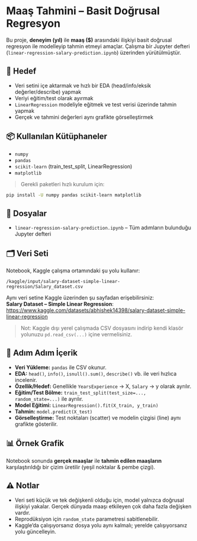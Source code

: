 # Maaş Tahmini – Basit Doğrusal Regresyon

Bu proje, **deneyim (yıl)** ile **maaş ($)** arasındaki ilişkiyi basit doğrusal regresyon ile modelleyip tahmin etmeyi amaçlar. Çalışma bir Jupyter defteri (`linear-regression-salary-prediction.ipynb`) üzerinden yürütülmüştür.

## 🎯 Hedef
- Veri setini içe aktarmak ve hızlı bir EDA (head/info/eksik değerler/describe) yapmak  
- Veriyi eğitim/test olarak ayırmak  
- `LinearRegression` modeliyle eğitmek ve test verisi üzerinde tahmin yapmak  
- Gerçek ve tahmini değerleri aynı grafikte görselleştirmek

## 📦 Kullanılan Kütüphaneler
- `numpy`
- `pandas`
- `scikit-learn` (train_test_split, LinearRegression)
- `matplotlib`

> Gerekli paketleri hızlı kurulum için:
```bash
pip install -U numpy pandas scikit-learn matplotlib
```

## 📁 Dosyalar
- `linear-regression-salary-prediction.ipynb` – Tüm adımların bulunduğu Jupyter defteri

## 🗂️ Veri Seti
Notebook, Kaggle çalışma ortamındaki şu yolu kullanır:
```
/kaggle/input/salary-dataset-simple-linear-regression/Salary_dataset.csv
```
Aynı veri setine Kaggle üzerinden şu sayfadan erişebilirsiniz:  
**Salary Dataset – Simple Linear Regression**: https://www.kaggle.com/datasets/abhishek14398/salary-dataset-simple-linear-regression

> Not: Kaggle dışı yerel çalışmada CSV dosyasını indirip kendi klasör yolunuzu `pd.read_csv(...)` içine vermelisiniz.

## 🧪 Adım Adım İçerik
- **Veri Yükleme:** `pandas` ile CSV okunur.
- **EDA:** `head()`, `info()`, `isnull().sum()`, `describe()` vb. ile veri hızlıca incelenir.
- **Özellik/Hedef:** Genellikle `YearsExperience` → X, `Salary` → y olarak ayrılır.
- **Eğitim/Test Bölme:** `train_test_split(test_size=..., random_state=...)` ile ayrılır.
- **Model Eğitimi:** `LinearRegression().fit(X_train, y_train)`
- **Tahmin:** `model.predict(X_test)`
- **Görselleştirme:** Test noktaları (scatter) ve modelin çizgisi (line) aynı grafikte gösterilir.

## 📊 Örnek Grafik
Notebook sonunda **gerçek maaşlar** ile **tahmin edilen maaşların** karşılaştırıldığı bir çizim üretilir (yeşil noktalar & pembe çizgi).

## ⚠️ Notlar
- Veri seti küçük ve tek değişkenli olduğu için, model yalnızca doğrusal ilişkiyi yakalar. Gerçek dünyada maaşı etkileyen çok daha fazla değişken vardır.
- Reprodüksiyon için `random_state` parametresi sabitlenebilir.
- Kaggle’da çalışıyorsanız dosya yolu aynı kalmalı; yerelde çalışıyorsanız yolu güncelleyin.
